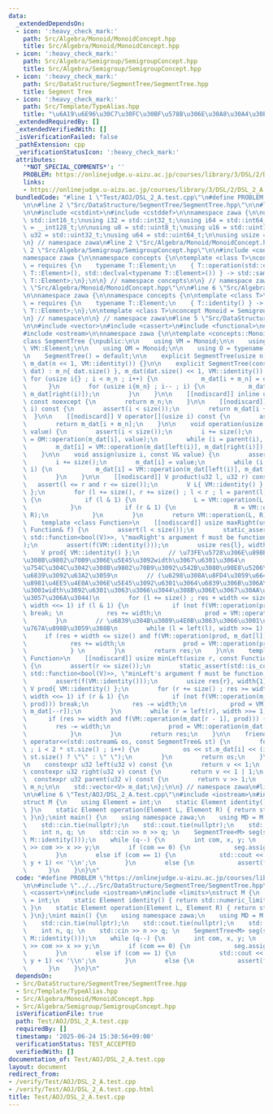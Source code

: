 ```yaml
---
data:
  _extendedDependsOn:
  - icon: ':heavy_check_mark:'
    path: Src/Algebra/Monoid/MonoidConcept.hpp
    title: Src/Algebra/Monoid/MonoidConcept.hpp
  - icon: ':heavy_check_mark:'
    path: Src/Algebra/Semigroup/SemigroupConcept.hpp
    title: Src/Algebra/Semigroup/SemigroupConcept.hpp
  - icon: ':heavy_check_mark:'
    path: Src/DataStructure/SegmentTree/SegmentTree.hpp
    title: Segment Tree
  - icon: ':heavy_check_mark:'
    path: Src/Template/TypeAlias.hpp
    title: "\u6A19\u6E96\u30C7\u30FC\u30BF\u578B\u306E\u30A8\u30A4\u30EA\u30A2\u30B9"
  _extendedRequiredBy: []
  _extendedVerifiedWith: []
  _isVerificationFailed: false
  _pathExtension: cpp
  _verificationStatusIcon: ':heavy_check_mark:'
  attributes:
    '*NOT_SPECIAL_COMMENTS*': ''
    PROBLEM: https://onlinejudge.u-aizu.ac.jp/courses/library/3/DSL/2/DSL_2_A
    links:
    - https://onlinejudge.u-aizu.ac.jp/courses/library/3/DSL/2/DSL_2_A
  bundledCode: "#line 1 \"Test/AOJ/DSL_2_A.test.cpp\"\n#define PROBLEM \"https://onlinejudge.u-aizu.ac.jp/courses/library/3/DSL/2/DSL_2_A\"\
    \n\n#line 2 \"Src/DataStructure/SegmentTree/SegmentTree.hpp\"\n\n#line 2 \"Src/Template/TypeAlias.hpp\"\
    \n\n#include <cstdint>\n#include <cstddef>\n\nnamespace zawa {\n\nusing i16 =\
    \ std::int16_t;\nusing i32 = std::int32_t;\nusing i64 = std::int64_t;\nusing i128\
    \ = __int128_t;\n\nusing u8 = std::uint8_t;\nusing u16 = std::uint16_t;\nusing\
    \ u32 = std::uint32_t;\nusing u64 = std::uint64_t;\n\nusing usize = std::size_t;\n\
    \n} // namespace zawa\n#line 2 \"Src/Algebra/Monoid/MonoidConcept.hpp\"\n\n#line\
    \ 2 \"Src/Algebra/Semigroup/SemigroupConcept.hpp\"\n\n#include <concepts>\n\n\
    namespace zawa {\n\nnamespace concepts {\n\ntemplate <class T>\nconcept Semigroup\
    \ = requires {\n    typename T::Element;\n    { T::operation(std::declval<typename\
    \ T::Element>(), std::declval<typename T::Element>()) } -> std::same_as<typename\
    \ T::Element>;\n};\n\n} // namespace concepts\n\n} // namespace zawa\n#line 4\
    \ \"Src/Algebra/Monoid/MonoidConcept.hpp\"\n\n#line 6 \"Src/Algebra/Monoid/MonoidConcept.hpp\"\
    \n\nnamespace zawa {\n\nnamespace concepts {\n\ntemplate <class T>\nconcept Identitiable\
    \ = requires {\n    typename T::Element;\n    { T::identity() } -> std::same_as<typename\
    \ T::Element>;\n};\n\ntemplate <class T>\nconcept Monoid = Semigroup<T> and Identitiable<T>;\n\
    \n} // namespace\n\n} // namespace zawa\n#line 5 \"Src/DataStructure/SegmentTree/SegmentTree.hpp\"\
    \n\n#include <vector>\n#include <cassert>\n#include <functional>\n#include <type_traits>\n\
    #include <ostream>\n\nnamespace zawa {\n\ntemplate <concepts::Monoid Monoid>\n\
    class SegmentTree {\npublic:\n\n    using VM = Monoid;\n\n    using V = typename\
    \ VM::Element;\n\n    using OM = Monoid;\n\n    using O = typename OM::Element;\n\
    \n    SegmentTree() = default;\n\n    explicit SegmentTree(usize n) : m_n{ n },\
    \ m_dat(n << 1, VM::identity()) {}\n\n    explicit SegmentTree(const std::vector<V>&\
    \ dat) : m_n{ dat.size() }, m_dat(dat.size() << 1, VM::identity()) {\n       \
    \ for (usize i{} ; i < m_n ; i++) {\n            m_dat[i + m_n] = dat[i];\n  \
    \      }\n        for (usize i{m_n} ; i-- ; i) {\n            m_dat[i] = VM::operation(m_dat[left(i)],\
    \ m_dat[right(i)]);\n        }\n    }\n\n    [[nodiscard]] inline usize size()\
    \ const noexcept {\n        return m_n;\n    }\n\n    [[nodiscard]] V get(usize\
    \ i) const {\n        assert(i < size());\n        return m_dat[i + m_n];\n  \
    \  }\n\n    [[nodiscard]] V operator[](usize i) const {\n        assert(i < size());\n\
    \        return m_dat[i + m_n];\n    }\n\n    void operation(usize i, const O&\
    \ value) {\n        assert(i < size());\n        i += size();\n        m_dat[i]\
    \ = OM::operation(m_dat[i], value);\n        while (i = parent(i), i) {\n    \
    \        m_dat[i] = VM::operation(m_dat[left(i)], m_dat[right(i)]);\n        }\n\
    \    }\n\n    void assign(usize i, const V& value) {\n        assert(i < size());\n\
    \        i += size();\n        m_dat[i] = value;\n        while (i = parent(i),\
    \ i) {\n            m_dat[i] = VM::operation(m_dat[left(i)], m_dat[right(i)]);\n\
    \        }\n    }\n\n    [[nodiscard]] V product(u32 l, u32 r) const {\n     \
    \   assert(l <= r and r <= size());\n        V L{ VM::identity() }, R{ VM::identity()\
    \ };\n        for (l += size(), r += size() ; l < r ; l = parent(l), r = parent(r))\
    \ {\n            if (l & 1) {\n                L = VM::operation(L, m_dat[l++]);\n\
    \            }\n            if (r & 1) {\n                R = VM::operation(m_dat[--r],\
    \ R);\n            }\n        }\n        return VM::operation(L, R);\n    }\n\n\
    \    template <class Function>\n    [[nodiscard]] usize maxRight(usize l, const\
    \ Function& f) {\n        assert(l < size());\n        static_assert(std::is_convertible_v<decltype(f),\
    \ std::function<bool(V)>>, \"maxRight's argument f must be function bool(T)\"\
    );\n        assert(f(VM::identity()));\n        usize res{l}, width{1};\n    \
    \    V prod{ VM::identity() };\n        // \u73FE\u5728\u306E\u898B\u3066\u3044\
    \u308B\u9802\u70B9\u306E\u5E45\u3092width\u3067\u6301\u3064\n        // \u5883\
    \u754C\u304C\u3042\u308B\u9802\u70B9\u3092\u542B\u3080\u90E8\u5206\u6728\u306E\
    \u6839\u3092\u63A2\u3059\n        // (\u6298\u308A\u8FD4\u3059\u6642\u306F\u5FC5\
    \u8981\u4EE5\u4E0A\u306E\u5E45\u3092\u6301\u3064\u6839\u306B\u306A\u308B\u304C\
    \u3001width\u3092\u6301\u3063\u3066\u3044\u308B\u306E\u3067\u30AA\u30FC\u30D0\u30FC\
    \u3057\u306A\u3044)\n        for (l += size() ; res + width <= size() ; l = parent(l),\
    \ width <<= 1) if (l & 1) {\n            if (not f(VM::operation(prod, m_dat[l])))\
    \ break; \n            res += width;\n            prod = VM::operation(prod, m_dat[l++]);\n\
    \        }\n        // \u6839\u304B\u3089\u4E0B\u3063\u3066\u3001\u5883\u754C\u3092\
    \u767A\u898B\u3059\u308B\n        while (l = left(l), width >>= 1) {\n       \
    \     if (res + width <= size() and f(VM::operation(prod, m_dat[l]))) {\n    \
    \            res += width;\n                prod = VM::operation(prod, m_dat[l++]);\n\
    \            } \n        }\n        return res;\n    }\n\n    template <class\
    \ Function>\n    [[nodiscard]] usize minLeft(usize r, const Function& f) const\
    \ {\n        assert(r <= size());\n        static_assert(std::is_convertible_v<decltype(f),\
    \ std::function<bool(V)>>, \"minLeft's argument f must be function bool(T)\");\n\
    \        assert(f(VM::identity()));\n        usize res{r}, width{1};\n       \
    \ V prod{ VM::identity() };\n        for (r += size() ; res >= width ; r = parent(r),\
    \ width <<= 1) if (r & 1) {\n            if (not f(VM::operation(m_dat[r - 1],\
    \ prod))) break;\n            res -= width;\n            prod = VM::operation(prod,\
    \ m_dat[--r]);\n        }\n        while (r = left(r), width >>= 1) {\n      \
    \      if (res >= width and f(VM::operation(m_dat[r - 1], prod))) {\n        \
    \        res -= width;\n                prod = VM::operation(m_dat[--r], prod);\n\
    \            }\n        }\n        return res;\n    }\n\n    friend std::ostream&\
    \ operator<<(std::ostream& os, const SegmentTree& st) {\n        for (usize i{1}\
    \ ; i < 2 * st.size() ; i++) {\n            os << st.m_dat[i] << (i + 1 == 2 *\
    \ st.size() ? \"\" : \" \");\n        }\n        return os;\n    }\n\nprivate:\n\
    \n    constexpr u32 left(u32 v) const {\n        return v << 1;\n    }\n\n   \
    \ constexpr u32 right(u32 v) const {\n        return v << 1 | 1;\n    }\n\n  \
    \  constexpr u32 parent(u32 v) const {\n        return v >> 1;\n    }\n\n    usize\
    \ m_n;\n\n    std::vector<V> m_dat;\n};\n\n} // namespace zawa\n#line 4 \"Test/AOJ/DSL_2_A.test.cpp\"\
    \n\n#line 6 \"Test/AOJ/DSL_2_A.test.cpp\"\n#include <iostream>\n#include <limits>\n\
    struct M {\n    using Element = int;\n    static Element identity() { return std::numeric_limits<int>::max();\
    \ }\n    static Element operation(Element L, Element R) { return std::min(L, R);\
    \ }\n};\nint main() {\n    using namespace zawa;\n    using MD = M::Element;\n\
    \    std::cin.tie(nullptr);\n    std::cout.tie(nullptr);\n    std::ios::sync_with_stdio(false);\n\
    \    int n, q; \n    std::cin >> n >> q; \n    SegmentTree<M> seg(std::vector(n,\
    \ M::identity()));\n    while (q--) {\n        int com, x, y; \n        std::cin\
    \ >> com >> x >> y;\n        if (com == 0) {\n            seg.assign(x, y);\n\
    \        }\n        else if (com == 1) {\n            std::cout << seg.product(x,\
    \ y + 1) << '\\n';\n        }\n        else {\n            assert(false);\n  \
    \      }\n    }\n}\n"
  code: "#define PROBLEM \"https://onlinejudge.u-aizu.ac.jp/courses/library/3/DSL/2/DSL_2_A\"\
    \n\n#include \"../../Src/DataStructure/SegmentTree/SegmentTree.hpp\"\n\n#include\
    \ <cassert>\n#include <iostream>\n#include <limits>\nstruct M {\n    using Element\
    \ = int;\n    static Element identity() { return std::numeric_limits<int>::max();\
    \ }\n    static Element operation(Element L, Element R) { return std::min(L, R);\
    \ }\n};\nint main() {\n    using namespace zawa;\n    using MD = M::Element;\n\
    \    std::cin.tie(nullptr);\n    std::cout.tie(nullptr);\n    std::ios::sync_with_stdio(false);\n\
    \    int n, q; \n    std::cin >> n >> q; \n    SegmentTree<M> seg(std::vector(n,\
    \ M::identity()));\n    while (q--) {\n        int com, x, y; \n        std::cin\
    \ >> com >> x >> y;\n        if (com == 0) {\n            seg.assign(x, y);\n\
    \        }\n        else if (com == 1) {\n            std::cout << seg.product(x,\
    \ y + 1) << '\\n';\n        }\n        else {\n            assert(false);\n  \
    \      }\n    }\n}\n"
  dependsOn:
  - Src/DataStructure/SegmentTree/SegmentTree.hpp
  - Src/Template/TypeAlias.hpp
  - Src/Algebra/Monoid/MonoidConcept.hpp
  - Src/Algebra/Semigroup/SemigroupConcept.hpp
  isVerificationFile: true
  path: Test/AOJ/DSL_2_A.test.cpp
  requiredBy: []
  timestamp: '2025-06-24 15:30:56+09:00'
  verificationStatus: TEST_ACCEPTED
  verifiedWith: []
documentation_of: Test/AOJ/DSL_2_A.test.cpp
layout: document
redirect_from:
- /verify/Test/AOJ/DSL_2_A.test.cpp
- /verify/Test/AOJ/DSL_2_A.test.cpp.html
title: Test/AOJ/DSL_2_A.test.cpp
---
```

